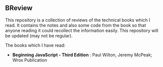 ## BReview

This repository is a collection of reviews of the technical books which I read. It contains the notes and also some code from the book so that anyone reading it could recollect the information easily. This repository will be updated (may not be regular).

The books which I have read:
- **Beginning JavaScript - Third Edition** : Paul Wilton, Jeremy McPeak; Wrox Publication
